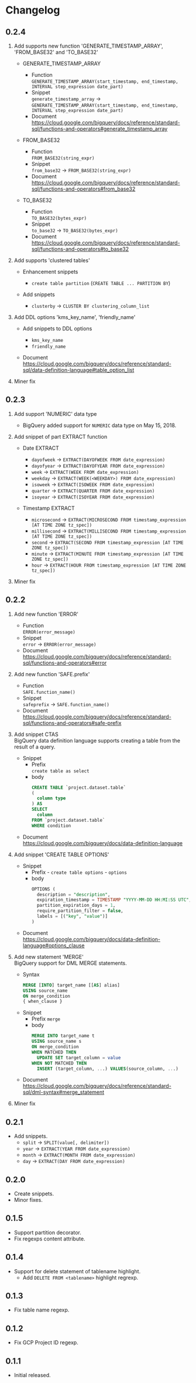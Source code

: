 # Changelog

## 0.2.4
1. Add supports new function 'GENERATE_TIMESTAMP_ARRAY', 'FROM_BASE32' and 'TO_BASE32'
    - GENERATE_TIMESTAMP_ARRAY
        - Function  
          `GENERATE_TIMESTAMP_ARRAY(start_timestamp, end_timestamp, INTERVAL step_expression date_part)`
        - Snippet  
          `generate_timestamp_array` -> `GENERATE_TIMESTAMP_ARRAY(start_timestamp, end_timestamp, INTERVAL step_expression date_part)`
        - Document  
          https://cloud.google.com/bigquery/docs/reference/standard-sql/functions-and-operators#generate_timestamp_array

    - FROM_BASE32
        - Function  
          `FROM_BASE32(string_expr)`
        - Snippet  
          `from_base32` -> `FROM_BASE32(string_expr)`
        - Document  
          https://cloud.google.com/bigquery/docs/reference/standard-sql/functions-and-operators#from_base32

    - TO_BASE32
        - Function  
          `TO_BASE32(bytes_expr)`
        - Snippet  
          `to_base32` -> `TO_BASE32(bytes_expr)`
        - Document  
          https://cloud.google.com/bigquery/docs/reference/standard-sql/functions-and-operators#to_base32

2. Add supports 'clustered tables'
    - Enhancement snippets
        - `create table partition` (`CREATE TABLE ... PARTITION BY`)

    - Add snippets
        - `clusterby` -> `CLUSTER BY clustering_column_list`

3. Add DDL options 'kms_key_name', 'friendly_name'
    - Add snippets to DDL options
      - `kms_key_name`
      - `friendly_name`

    - Document  
      https://cloud.google.com/bigquery/docs/reference/standard-sql/data-definition-language#table_option_list

4. Miner fix

## 0.2.3
1. Add support 'NUMERIC' data type
    - BigQuery added support for `NUMERIC` data type on May 15, 2018.

2. Add snippet of part EXTRACT function
    - Date EXTRACT
        - `dayofweek` -> `EXTRACT(DAYOFWEEK FROM date_expression)`
        - `dayofyear` -> `EXTRACT(DAYOFYEAR FROM date_expression)`
        - `week` -> `EXTRACT(WEEK FROM date_expression)`
        - `weekday` -> `EXTRACT(WEEK(<WEEKDAY>) FROM date_expression)`
        - `isoweek` -> `EXTRACT(ISOWEEK FROM date_expression)`
        - `quarter` -> `EXTRACT(QUARTER FROM date_expression)`
        - `isoyear` -> `EXTRACT(ISOYEAR FROM date_expression)`

    - Timestamp EXTRACT
        - `microsecond` -> `EXTRACT(MICROSECOND FROM timestamp_expression [AT TIME ZONE tz_spec])`
        - `millisecond` -> `EXTRACT(MILLISECOND FROM timestamp_expression [AT TIME ZONE tz_spec])`
        - `second` -> `EXTRACT(SECOND FROM timestamp_expression [AT TIME ZONE tz_spec])`
        - `minute` -> `EXTRACT(MINUTE FROM timestamp_expression [AT TIME ZONE tz_spec])`
        - `hour` -> `EXTRACT(HOUR FROM timestamp_expression [AT TIME ZONE tz_spec])`

3. Miner fix

## 0.2.2
1. Add new function 'ERROR'

    - Function  
      `ERROR(error_message)`
    - Snippet  
      `error` -> `ERROR(error_message)`
    - Document  
      https://cloud.google.com/bigquery/docs/reference/standard-sql/functions-and-operators#error

2. Add new function 'SAFE.prefix'

    - Function  
      `SAFE.function_name()`
    - Snippet  
      `safeprefix` -> `SAFE.function_name()`
    - Document  
      https://cloud.google.com/bigquery/docs/reference/standard-sql/functions-and-operators#safe-prefix

3. Add snippet CTAS  
  BigQuery data definition language supports creating a table from the result of a query.

    - Snippet
        - Prefix  
          `create table as select`
        - body  
          ```sql
          CREATE TABLE `project.dataset.table`
          (
            column type
          ) AS
          SELECT
            column
          FROM `project.dataset.table`
          WHERE condition
          ```
    - Document  
      https://cloud.google.com/bigquery/docs/data-definition-language

4. Add snippet 'CREATE TABLE OPTIONS'

    - Snippet
        - Prefix
              - `create table options`
              - `options`
        - body
          ```sql
          OPTIONS (
            description = "description",
            expiration_timestamp = TIMESTAMP "YYYY-MM-DD HH:MI:SS UTC",
            partition_expiration_days = 1,
            require_partition_filter = false,
            labels = [("key", "value")]
          )
          ```
    - Document  
      https://cloud.google.com/bigquery/docs/data-definition-language#options_clause

5. Add new statement 'MERGE'  
  BigQuery support for DML MERGE statements.

    - Syntax
      ```sql
      MERGE [INTO] target_name [[AS] alias]
      USING source_name
      ON merge_condition
      { when_clause }
      ```
    - Snippet
        - Prefix
          `merge`
        - body
          ```sql
          MERGE INTO target_name t
          USING source_name s
          ON merge_condition
          WHEN MATCHED THEN
            UPDATE SET target_column = value
          WHEN NOT MATCHED THEN
            INSERT (target_column, ...) VALUES(source_column, ...)
          ```
    - Document  
      https://cloud.google.com/bigquery/docs/reference/standard-sql/dml-syntax#merge_statement

6. Miner fix

## 0.2.1
- Add snippets.
  - `split` -> `SPLIT(value[, delimiter])`
  - `year` -> `EXTRACT(YEAR FROM date_expression)`
  - `month` -> `EXTRACT(MONTH FROM date_expression)`
  - `day` -> `EXTRACT(DAY FROM date_expression)`

## 0.2.0
- Create snippets.
- Minor fixes.

## 0.1.5
- Support partition decorator.
- Fix regexps content attribute.

## 0.1.4
- Support for delete statement of tablename highlight.
  - Add `DELETE FROM <tablename>` highlight regrexp.

## 0.1.3
- Fix table name regexp.

## 0.1.2
- Fix GCP Project ID regexp.

## 0.1.1
- Initial released.
